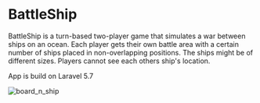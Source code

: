 # BattleShip

BattleShip is a turn-based two-player game that simulates a war between ships on an ocean. Each player gets their own battle area with a certain number of ships placed in non-overlapping positions. The ships might be of different sizes. Players cannot see each others ship's location.

App is build on Laravel 5.7



![board_n_ship](https://drive.google.com/file/d/1Q-frw3xzzztMf0oHgPi0geEo-wq7VDPP)

